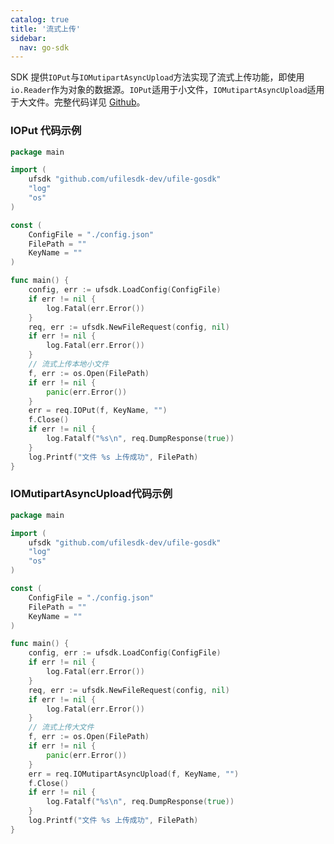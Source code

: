 ```yaml
---
catalog: true  
title: '流式上传'
sidebar:
  nav: go-sdk
---
```



SDK 提供`IOPut`与`IOMutipartAsyncUpload`方法实现了流式上传功能，即使用`io.Reader`作为对象的数据源。`IOPut`适用于小文件，`IOMutipartAsyncUpload`适用于大文件。完整代码详见 [Github](https://github.com/ufilesdk-dev/ufile-gosdk/blob/master/io.go)。

### IOPut 代码示例

<div class="copyable" markdown="1">

```go
package main

import (
	ufsdk "github.com/ufilesdk-dev/ufile-gosdk"
	"log"
	"os"
)

const (
    ConfigFile = "./config.json"
	FilePath = ""
	KeyName = ""
)

func main() {
	config, err := ufsdk.LoadConfig(ConfigFile)
	if err != nil {
		log.Fatal(err.Error())
	}
	req, err := ufsdk.NewFileRequest(config, nil)
	if err != nil {
		log.Fatal(err.Error())
	}
	// 流式上传本地小文件
	f, err := os.Open(FilePath)
	if err != nil {
		panic(err.Error())
	}
	err = req.IOPut(f, KeyName, "")
	f.Close()
	if err != nil {
		log.Fatalf("%s\n", req.DumpResponse(true))
	}
    log.Printf("文件 %s 上传成功", FilePath)
}
```
</div>

### IOMutipartAsyncUpload代码示例

<div class="copyable" markdown="1">

```go
package main

import (
	ufsdk "github.com/ufilesdk-dev/ufile-gosdk"
	"log"
	"os"
)

const (
    ConfigFile = "./config.json"
	FilePath = ""
	KeyName = ""
)

func main() {
	config, err := ufsdk.LoadConfig(ConfigFile)
	if err != nil {
		log.Fatal(err.Error())
	}
	req, err := ufsdk.NewFileRequest(config, nil)
	if err != nil {
		log.Fatal(err.Error())
	}
	// 流式上传大文件
	f, err := os.Open(FilePath)
	if err != nil {
		panic(err.Error())
	}
	err = req.IOMutipartAsyncUpload(f, KeyName, "")
	f.Close()
	if err != nil {
		log.Fatalf("%s\n", req.DumpResponse(true))
	}
    log.Printf("文件 %s 上传成功", FilePath)
}

```
</div>

